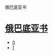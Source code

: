 ﻿




 俄巴底亚书



[](bible/../)
=============

[俄巴底亚书](bible/index.md)
==================


* [0](bible/OBA00.md)
* [1](bible/OBA01.md)

